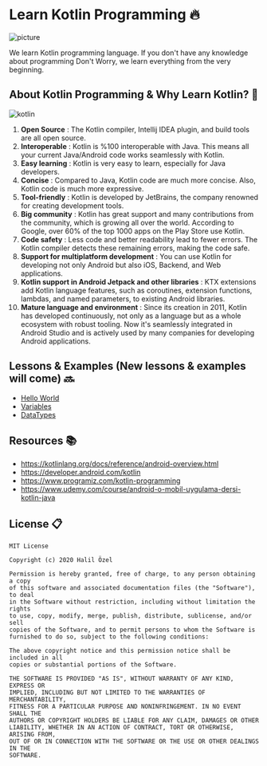 # Learn Kotlin Programming 🔥

![picture](https://hypersense-software.com/blogs-assets/21756fe3-8017-922f-7b4c-271a0dea5044/file_1582906717409.jpg)

We learn Kotlin programming language. If you don't have any knowledge about programming Don't Worry, we learn everything from the very beginning.



## About Kotlin Programming & Why Learn Kotlin? 🤔

![kotlin](https://www.netsolutions.com/insights/wp-content/uploads/2020/04/Kotlin.jpg)

1. **Open Source** : The Kotlin compiler, Intellij IDEA plugin, and build tools are all open source.
2. **Interoperable** : Kotlin is %100 interoperable with Java. This means all your current Java/Android code works seamlessly with Kotlin.
3. **Easy learning** : Kotlin is very easy to learn, especially for Java developers.
4. **Concise** : Compared to Java, Kotlin code are much more concise. Also, Kotlin code is much more expressive.
5. **Tool-friendly** : Kotlin is developed by JetBrains, the company renowned for creating development tools.
6. **Big community** : Kotlin has great support and many contributions from the community, which is growing all over the world. According to Google, over 60% of the top 1000 apps on the Play Store use Kotlin.
7. **Code safety** : Less code and better readability lead to fewer errors. The Kotlin compiler detects these remaining errors, making the code safe.
8. **Support for multiplatform development** : You can use Kotlin for developing not only Android but also iOS, Backend, and Web applications.
9. **Kotlin support in Android Jetpack and other libraries** : KTX extensions add Kotlin language features, such as coroutines, extension functions, lambdas, and named parameters, to existing Android libraries.
10. **Mature language and environment** : Since its creation in 2011, Kotlin has developed continuously, not only as a language but as a whole ecosystem with robust tooling. Now it's seamlessly integrated in Android Studio and is actively used by many companies for developing Android applications.

## Lessons & Examples (New lessons & examples will come) 🔜

* [Hello World](https://github.com/halilozel1903/LearnKotlinProgramming/blob/master/src/HelloWorld.kt)
* [Variables](https://github.com/halilozel1903/LearnKotlinProgramming/blob/master/src/Variables.kt)
* [DataTypes](https://github.com/halilozel1903/LearnKotlinProgramming/blob/master/src/DataTypes.kt)

## Resources 📚
- https://kotlinlang.org/docs/reference/android-overview.html
- https://developer.android.com/kotlin
- https://www.programiz.com/kotlin-programming
- https://www.udemy.com/course/android-o-mobil-uygulama-dersi-kotlin-java

## License 📋
```
MIT License

Copyright (c) 2020 Halil Özel

Permission is hereby granted, free of charge, to any person obtaining a copy
of this software and associated documentation files (the "Software"), to deal
in the Software without restriction, including without limitation the rights
to use, copy, modify, merge, publish, distribute, sublicense, and/or sell
copies of the Software, and to permit persons to whom the Software is
furnished to do so, subject to the following conditions:

The above copyright notice and this permission notice shall be included in all
copies or substantial portions of the Software.

THE SOFTWARE IS PROVIDED "AS IS", WITHOUT WARRANTY OF ANY KIND, EXPRESS OR
IMPLIED, INCLUDING BUT NOT LIMITED TO THE WARRANTIES OF MERCHANTABILITY,
FITNESS FOR A PARTICULAR PURPOSE AND NONINFRINGEMENT. IN NO EVENT SHALL THE
AUTHORS OR COPYRIGHT HOLDERS BE LIABLE FOR ANY CLAIM, DAMAGES OR OTHER
LIABILITY, WHETHER IN AN ACTION OF CONTRACT, TORT OR OTHERWISE, ARISING FROM,
OUT OF OR IN CONNECTION WITH THE SOFTWARE OR THE USE OR OTHER DEALINGS IN THE
SOFTWARE.
```
